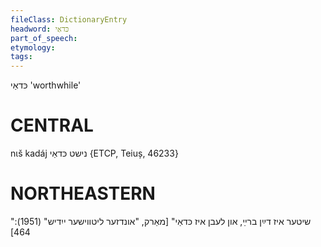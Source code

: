 ```yaml
---
fileClass: DictionaryEntry
headword: כּדאַי
part_of_speech: 
etymology: 
tags: 
---
```

כּדאַי
'worthwhile'

CENTRAL
========

nɩš kadáj נישט כּדאַי {ETCP, Teiuș, 46233}

NORTHEASTERN
==============

"שיטער איז דײַן ברײַ, און לעבן איז כּדאַי"
[מאַרק, "אונדזער ליטווישער ייִדיש" (1951): 464]